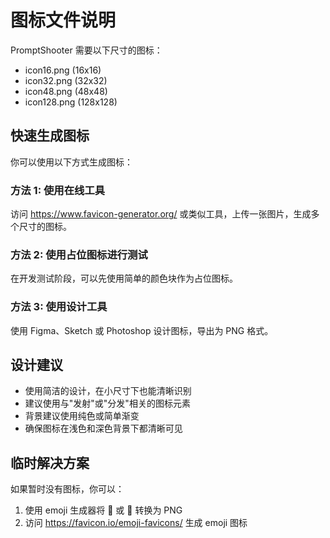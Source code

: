 # 图标文件说明

PromptShooter 需要以下尺寸的图标：

- icon16.png (16x16)
- icon32.png (32x32)
- icon48.png (48x48)
- icon128.png (128x128)

## 快速生成图标

你可以使用以下方式生成图标：

### 方法 1: 使用在线工具
访问 https://www.favicon-generator.org/ 或类似工具，上传一张图片，生成多个尺寸的图标。

### 方法 2: 使用占位图标进行测试
在开发测试阶段，可以先使用简单的颜色块作为占位图标。

### 方法 3: 使用设计工具
使用 Figma、Sketch 或 Photoshop 设计图标，导出为 PNG 格式。

## 设计建议

- 使用简洁的设计，在小尺寸下也能清晰识别
- 建议使用与"发射"或"分发"相关的图标元素
- 背景建议使用纯色或简单渐变
- 确保图标在浅色和深色背景下都清晰可见

## 临时解决方案

如果暂时没有图标，你可以：
1. 使用 emoji 生成器将 🎯 或 🚀 转换为 PNG
2. 访问 https://favicon.io/emoji-favicons/ 生成 emoji 图标

